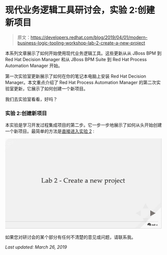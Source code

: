 # 现代业务逻辑工具研讨会，实验 2:创建新项目

> 原文：<https://developers.redhat.com/blog/2019/04/01/modern-business-logic-tooling-workshop-lab-2-create-a-new-project>

本系列文章展示了如何开始使用现代业务逻辑工具。这些更新从从 JBoss BPM 到 Red Hat Decision Manager 和从 JBoss BPM Suite 到 Red Hat Process Automation Manager 开始。

第一次实验室更新展示了如何在你的笔记本电脑上安装 Red Hat Decision Manager。本文重点介绍了 Red Hat Process Automation Manager 的第二次实验室更新，它展示了如何创建一个新项目。

我们去实验室看看，好吗？

### 实验 2:创建新项目

本实验是学习开发过程集成项目的第二步。它一步一步地展示了如何从头开始创建一个新项目。最简单的方法是[直接进入实验 2](https://bpmworkshop.gitlab.io/rhpam/lab02.html) :

[![](img/845ed0942254ceaf0d385752b97f710f.png)](https://bpmworkshop.gitlab.io/rhpam/lab02.html)

如果您对研讨会的某个部分有任何不清楚的意见或问题，请联系我。

*Last updated: March 26, 2019*